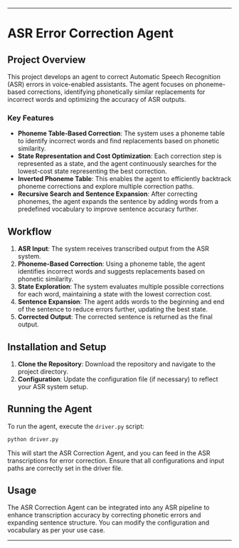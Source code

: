 
---

# ASR Error Correction Agent

## Project Overview
This project develops an agent to correct Automatic Speech Recognition (ASR) errors in voice-enabled assistants. The agent focuses on phoneme-based corrections, identifying phonetically similar replacements for incorrect words and optimizing the accuracy of ASR outputs.

### Key Features
- **Phoneme Table-Based Correction**: The system uses a phoneme table to identify incorrect words and find replacements based on phonetic similarity.
- **State Representation and Cost Optimization**: Each correction step is represented as a state, and the agent continuously searches for the lowest-cost state representing the best correction.
- **Inverted Phoneme Table**: This enables the agent to efficiently backtrack phoneme corrections and explore multiple correction paths.
- **Recursive Search and Sentence Expansion**: After correcting phonemes, the agent expands the sentence by adding words from a predefined vocabulary to improve sentence accuracy further.

## Workflow
1. **ASR Input**: The system receives transcribed output from the ASR system.
2. **Phoneme-Based Correction**: Using a phoneme table, the agent identifies incorrect words and suggests replacements based on phonetic similarity.
3. **State Exploration**: The system evaluates multiple possible corrections for each word, maintaining a state with the lowest correction cost.
4. **Sentence Expansion**: The agent adds words to the beginning and end of the sentence to reduce errors further, updating the best state.
5. **Corrected Output**: The corrected sentence is returned as the final output.

## Installation and Setup
1. **Clone the Repository**: Download the repository and navigate to the project directory.
2. **Configuration**: Update the configuration file (if necessary) to reflect your ASR system setup.

## Running the Agent

To run the agent, execute the `driver.py` script:

```bash
python driver.py
```

This will start the ASR Correction Agent, and you can feed in the ASR transcriptions for error correction. Ensure that all configurations and input paths are correctly set in the driver file.

## Usage
The ASR Correction Agent can be integrated into any ASR pipeline to enhance transcription accuracy by correcting phonetic errors and expanding sentence structure. You can modify the configuration and vocabulary as per your use case.

---
